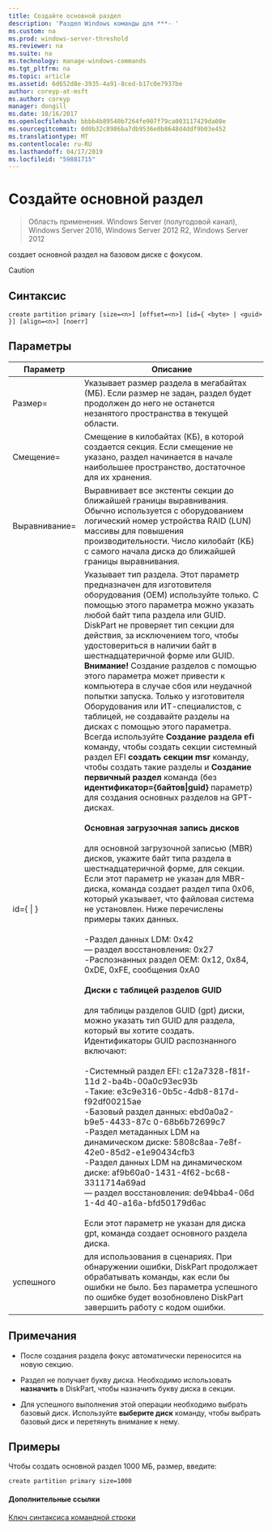 ```yaml
---
title: Создайте основной раздел
description: 'Раздел Windows команды для ***- '
ms.custom: na
ms.prod: windows-server-threshold
ms.reviewer: na
ms.suite: na
ms.technology: manage-windows-commands
ms.tgt_pltfrm: na
ms.topic: article
ms.assetid: 6d652d8e-3935-4a91-8ced-b17c0e7937be
author: coreyp-at-msft
ms.author: coreyp
manager: dongill
ms.date: 10/16/2017
ms.openlocfilehash: bbbb4b89540b7264fe907f79ca003117429da08e
ms.sourcegitcommit: 0d0b32c8986ba7db9536e0b8648d4ddf9b03e452
ms.translationtype: MT
ms.contentlocale: ru-RU
ms.lasthandoff: 04/17/2019
ms.locfileid: "59881715"
---
```

# <a name="create-partition-primary"></a>Создайте основной раздел

>Область применения. Windows Server (полугодовой канал), Windows Server 2016, Windows Server 2012 R2, Windows Server 2012

создает основной раздел на базовом диске с фокусом.  
  
> [!CAUTION]  
  
  
  
## <a name="syntax"></a>Синтаксис  
  
```  
create partition primary [size=<n>] [offset=<n>] [id={ <byte> | <guid> }] [align=<n>] [noerr]  
```  
  
## <a name="parameters"></a>Параметры  
  
|Параметр|Описание|  
|-------|--------|  
|Размер\=<n>|Указывает размер раздела в мегабайтах \(МБ\). Если размер не задан, раздел будет продолжен до него не останется незанятого пространства в текущей области.|  
|Смещение\=<n>|Смещение в килобайтах \(КБ\), в которой создается секция. Если смещение не указано, раздел начинается в начале наибольшее пространство, достаточное для их хранения.|  
|Выравнивание\=<n>|Выравнивает все экстенты секции до ближайшей границы выравнивания. Обычно используется с оборудованием логический номер устройства RAID \(LUN\) массивы для повышения производительности. <n> Число килобайт \(КБ\) с самого начала диска до ближайшей границы выравнивания.|  
|id\={ <byte> &#124; <guid> }|Указывает тип раздела. Этот параметр предназначен для изготовителя оборудования \(OEM\) используйте только. С помощью этого параметра можно указать любой байт типа раздела или GUID. DiskPart не проверяет тип секции для действия, за исключением того, чтобы удостовериться в наличии байт в шестнадцатеричной форме или GUID. **Внимание!** Создание разделов с помощью этого параметра может привести к компьютера в случае сбоя или неудачной попытки запуска. Только у изготовителя Оборудования или ИТ-специалистов, с таблицей, не создавайте разделы на дисках с помощью этого параметра. Всегда используйте **Создание раздела efi** команду, чтобы создать секции системный раздел EFI **создать секции msr** команду, чтобы создать такие разделы и **Создание первичный раздел** команда \(без **идентификатор\={байтов&#124;guid}** параметр\) для создания основных разделов на GPT-дисках.<br /><br />**Основная загрузочная запись дисков**<br /><br />для основной загрузочной записью \(MBR\) дисков, укажите байт типа раздела в шестнадцатеричной форме, для секции. Если этот параметр не указан для MBR-диска, команда создает раздел типа 0x06, который указывает, что файловая система не установлен. Ниже перечислены примеры таких данных.<br /><br />-Раздел данных LDM: 0x42<br />— раздел восстановления: 0x27<br />-Распознанных раздел OEM: 0x12, 0x84, 0xDE, 0xFE, сообщения 0xA0<br /><br />**Диски с таблицей разделов GUID**<br /><br />для таблицы разделов GUID \(gpt\) диски, можно указать тип GUID для раздела, который вы хотите создать. Идентификаторы GUID распознанного включают:<br /><br />-Системный раздел EFI: c12a7328\-f81f\-11d 2\-ba4b\-00a0c93ec93b<br />-Такие: e3c9e316\-0b5c\-4db8\-817d\-f92df00215ae<br />-Базовый раздел данных: ebd0a0a2\-b9e5\-4433\-87c 0\-68b6b72699c7<br />-Раздел метаданных LDM на динамическом диске: 5808c8aa\-7e8f\-42e0\-85d2\-e1e90434cfb3<br />-Раздел данных LDM на динамическом диске: af9b60a0\-1431\-4f62\-bc68\-3311714a69ad<br />— раздел восстановления: de94bba4\-06d 1\-4d 40\-a16a\-bfd50179d6ac<br /><br />Если этот параметр не указан для диска gpt, команда создает основного раздела диска.|  
|успешного|для использования в сценариях. При обнаружении ошибки, DiskPart продолжает обрабатывать команды, как если бы ошибки не было. Без параметра успешного по ошибке будет возобновлено DiskPart завершить работу с кодом ошибки.|  
  
## <a name="remarks"></a>Примечания  
  
-   После создания раздела фокус автоматически переносится на новую секцию.  
  
-   Раздел не получает букву диска. Необходимо использовать **назначить** в DiskPart, чтобы назначить букву диска в секции.  
  
-   Для успешного выполнения этой операции необходимо выбрать базовый диск. Используйте **выберите диск** команду, чтобы выбрать базовый диск и перетянуть внимание к нему.  
  
## <a name="BKMK_examples"></a>Примеры  
Чтобы создать основной раздел 1000 МБ, размер, введите:  
  
```  
create partition primary size=1000  
```  
  
#### <a name="additional-references"></a>Дополнительные ссылки  
[Ключ синтаксиса командной строки](command-line-syntax-key.md)  
  

  

